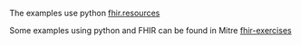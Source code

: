 
The examples use python [fhir.resources](https://pypi.org/project/fhir.resources/)

Some examples using python and FHIR can be found in Mitre [fhir-exercises](https://github.com/mitre/fhir-exercises/tree/main/Python) 

